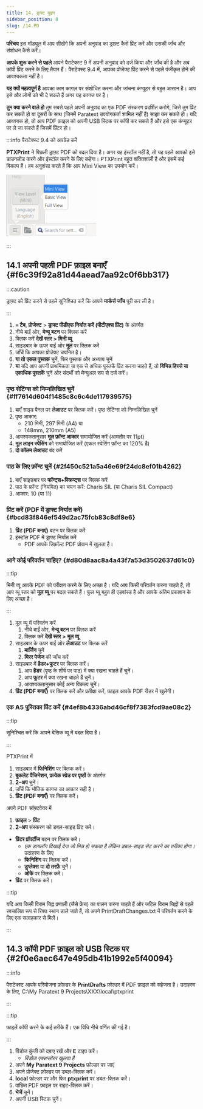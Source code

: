 ```yaml
---
title: 14. ड्राफ्ट मुद्रण
sidebar_position: 8
slug: /14.PD
---
```


**परिचय** इस मॉड्यूल में आप सीखेंगे कि अपनी अनुवाद का ड्राफ़्ट कैसे प्रिंट करें और उसकी जाँच और संशोधन कैसे करें।

**आपके शुरू करने से पहले**   आपने पैराटेक्स्ट 9 में अपनी अनुवाद को दर्ज किया और जाँच की है और अब कॉपी प्रिंट करने के लिए तैयार हैं। पैराटेक्स्ट 9.4 में, आपका प्रोजेक्ट प्रिंट करने से पहले पंजीकृत होने की आवश्यकता नहीं है।

**यह क्यों महत्वपूर्ण है**  आपका काम कागज़ पर संशोधित करना और जांचना कंप्यूटर से बहुत आसान है। आप इसे और लोगों को भी दे सकते हैं अगर यह कागज पर है।

**तुम क्या करने वाले हो** तुम सबसे पहले अपनी अनुवाद का एक PDF संस्करण प्रदर्शित करोगे, जिसे तुम प्रिंट कर सकते हो या दूसरों के साथ (जिनमें Paratext उपयोगकर्ता शामिल नहीं हैं) साझा कर सकते हो। यदि आवश्यक हो, तो आप PDF फ़ाइल को अपनी USB स्टिक पर कॉपी कर सकते हैं और इसे एक कंप्यूटर पर ले जा सकते हैं जिसमें प्रिंटर हो।

:::info पैराटेक्स्ट 9.4 को अपग्रेड करें

<div class='notion-row'>
<div class='notion-column' style={{width: 'calc((100% - (min(32px, 4vw) * 1)) * 0.5)'}}>

**PTXPrint** ने पिछली ड्राफ़्ट PDF को बदल दिया है। अगर यह इंस्टॉल नहीं है, तो यह पहले आपको इसे डाउनलोड करने और इंस्टॉल करने के लिए कहेगा। PTXPrint बहुत शक्तिशाली है और इसमें कई विकल्प हैं। हम अनुशंसा करते हैं कि आप Mini View का उपयोग करें।

</div><div className='notion-spacer'></div>

<div class='notion-column' style={{width: 'calc((100% - (min(32px, 4vw) * 1)) * 0.5)'}}>

![](./1156349448.png)

</div><div className='notion-spacer'></div>
</div>

:::

## 14.1 अपनी पहली PDF फ़ाइल बनाएँ {#f6c39f92a81d44aead7aa92c0f6bb317}

:::caution

ड्राफ़्ट को प्रिंट करने से पहले सुनिश्चित करें कि आपने **मार्कर्स जाँच** पूरी कर ली है।

:::

1. **≡ टैब**, **प्रोजेक्ट** > **ड्राफ्ट पीडीएफ निर्यात करें** **(पीटीएक्स प्रिंट)** के अंतर्गत
2. नीचे बाईं ओर, **मेन्यू बटन** पर क्लिक करें
3. क्लिक करें **देखें स्तर >**  **मिनी व्यू**
4. साइडबार के ऊपर बाईं ओर **मूल** पर क्लिक करें
5. जाँचें कि आपका प्रोजेक्ट चयनित है।
6. **या तो** **एकल पुस्तक** चुनें, फिर पुस्तक और अध्याय चुनें
7. **या** यदि आप अपनी प्राथमिकता या एक से अधिक पुस्तकें प्रिंट करना चाहते हैं, तो **विभिन्न हिस्से या एकाधिक पुस्तकें** चुनें और संदर्भों को मैन्युअल रूप से दर्ज करें।

### पृष्ठ सेटिंग्स को निम्नलिखित चुनें {#ff7614d604f1485c8c6c4de117939575}

1. बाएँ साइड पैनल पर **लेआउट** पर क्लिक करें। पृष्ठ सेटिंग्स को निम्नलिखित चुनें
2. पृष्ठ आकार:
   - 210 मिमी, 297 मिमी (A4) या
   - 148mm, 210mm (A5)
3. आवश्यकतानुसार **मूल फ़ॉन्ट आकार** समायोजित करें (आमतौर पर 11pt)
4. **मूल लाइन स्पेसिंग** को समायोजित करें (एकल स्पेसिंग फ़ॉन्ट का 120% है)
5. **दो कॉलम लेआउट** बंद करें

### पाठ के लिए फ़ॉन्ट चुनें {#2f450c521a5a46e69f24dc8ef01b4262}

1. बाएँ साइडबार पर **फॉन्ट्स+स्क्रिप्ट्स** पर क्लिक करें
2. पाठ के फ़ॉन्ट (नियमित) का चयन करें: Charis SIL (या Charis SIL Compact)
3. आकार: 10 (या 11)

### प्रिंट करें (PDF में ड्राफ्ट निर्यात करें) {#bcd83f846ef549d2ac75fcb83c8df8e6}

1. **प्रिंट (PDF बनाएं)** बटन पर क्लिक करें
2. इंस्टॉल PDF में ड्राफ्ट निर्यात करें
   - PDF आपके डिफ़ॉल्ट PDF प्रोग्राम में खुलता है।

### आगे कोई परिवर्तन चाहिए? {#d80d8aac8a4a43f7a53d3502637d61c0}

:::tip

मिनी व्यू आपके PDF को परीक्षण करने के लिए अच्छा है। यदि आप किसी परिवर्तन करना चाहते हैं, तो आप व्यू स्तर को **मूल व्यू** पर बदल सकते हैं। फुल व्यू बहुत ही एडवांस्ड है और आपके अंतिम प्रकाशन के लिए अच्छा है।

:::

1. मूल व्यू में परिवर्तन करें
   1. नीचे बाईं ओर, **मेन्यू बटन** पर क्लिक करें
   2. क्लिक करें **देखें स्तर >**  **मूल व्यू**
2. साइडबार के ऊपर बाईं ओर **लेआउट** पर क्लिक करें
   1. **मार्जिन** चुनें
   2. **मिरर पेजेज** की जाँच करें
3. साइडबार में **हैडर+फुटर** पर क्लिक करें।
   1. आप **हैडर** (पृष्ठ के शीर्ष पर पाठ) में क्या रखना चाहते हैं चुनें।
   2. आप **फूटर** में क्या रखना चाहते हैं चुनें।
   3. आवश्यकतानुसार कोई अन्य विकल्प चुनें।
4. **प्रिंट (PDF बनाएँ)** पर क्लिक करें और प्रतीक्षा करें, फ़ाइल आपके PDF रीडर में खुलेगी।

### एक A5 पुस्तिका प्रिंट करें {#4ef8b4336abd46cf8f7383fcd9ae08c2}

:::tip

सुनिश्चित करें कि आपने बेसिक व्यू में बदल दिया है।

:::

PTXPrint में

1. साइडबार में **फिनिशिंग** पर क्लिक करें।
2. **बुकलेट पैजिनेशन, प्रत्येक स्प्रेड पर पृष्ठों** के अंतर्गत
3. **2-अप** चुनें।
4. जाँचें कि भौतिक कागज का आकार सही है।
5. **प्रिंट (PDF बनाएँ)** पर क्लिक करें।

अपने PDF सॉफ़्टवेयर में

1. **फ़ाइल** > **प्रिंट**
2. **2-अप** संस्करण को डबल-साइड प्रिंट करें।

- **प्रिंटर प्रॉपर्टीज** बटन पर क्लिक करें।
  - _एक डायलॉग दिखाई देगा जो भिन्न हो सकता है लेकिन डबल-साइड सेट करने का तरीका होगा।_ उदाहरण के लिए
  - **फिनिशिंग** पर क्लिक करें।
  - **डुप्लेक्स** या **दो तरफ़ें** चुनें।
  - **ओके** पर क्लिक करें।
- **प्रिंट** पर क्लिक करें।

:::tip

यदि आप किसी विराम चिह्न प्रणाली (जैसे फ्रेंच) का पालन करना चाहते हैं और जटिल विराम चिह्नों से पहले स्वचालित रूप से रिक्त स्थान डाले जाते हैं, तो अपने PrintDraftChanges.txt में परिवर्तन करने के लिए एक सलाहकार से मिलें।

:::

## 14.3 कॉपी PDF फ़ाइल को USB स्टिक पर {#2f0e6aec647e495db41b1992e5f40094}

:::info

पैराटेक्स्ट आपके परियोजना फ़ोल्डर के **PrintDrafts** फ़ोल्डर में PDF फ़ाइल को सहेजता है। उदाहरण के लिए, C:\My Paratext 9 Projects\XXX\local\ptxprint

:::

:::tip

फाइलें कॉपी करने के कई तरीके हैं। एक विधि नीचे वर्णित की गई है।

:::

1. विंडोज कुंजी को दबाए रखें और **E** टाइप करें।
   - _विंडोज़ एक्सप्लोरर खुलता है_
2. अपने **My Paratext 9 Projects** फ़ोल्डर पर जाएं
3. अपने प्रोजेक्ट फ़ोल्डर पर डबल-क्लिक करें।
4. **local** फ़ोल्डर पर और फिर **ptxprint** पर डबल-क्लिक करें।
5. वांछित PDF फ़ाइल पर राइट-क्लिक करें।
6. **भेजें** चुनें।
7. अपनी USB स्टिक चुनें।
